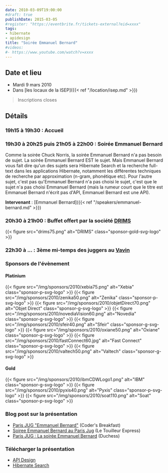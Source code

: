 ```yaml
---
date: 2010-03-09T19:00:00
#draft: true
publishDate: 2015-03-05
#register: "https://eventbrite.fr/tickets-external?eid=xxxx"
tags:
- hibernate
- apidesign
title: "Soirée Emmanuel Bernard"
#videos:
#- https://www.youtube.com/watch?v=xxxx
---
```



## Date et lieu

* Mardi 9 mars 2010
* Dans [les locaux de la ISEP]({{< ref "/location/isep.md" >}})

> Inscriptions closes

## Détails

### 19h15 à 19h30 : Accueil

### 19h30 à 20h25 puis 21h05 à 22h00 : Soirée Emmanuel Bernard

Comme la soirée Chuck Norris, la soirée Emmanuel Bernard n'a pas besoin de sujet. La soirée Emmanuel Bernard EST le sujet. Mais Emmanuel Bernard vous fait dire qu'un des sujets sera Hibernate Search et la recherche full-text dans les applications Hibernate, notamment les différentes techniques de recherche par approximation (n-gram, phonétique etc). Pour l'autre sujet, c'est pas qu'Emmanuel Bernard n'a pas choisi le sujet, c'est que le sujet n'a pas choisi Emmanuel Bernard (mais la rumeur court que le titre est Emmanuel Bernard n'écrit pas d'API, Emmanuel Bernard est une API).

**Intervenant** : [Emmanuel Bernard]({{< ref "/speakers/emmanuel-bernard.md" >}}) 

### 20h30 à 21h00 : Buffet offert par la société [DRIMS](http://www.drims.fr/)

{{< figure src="drims75.png" alt="DRIMS" class="sponsor-gold-svg-logo" >}}

### 22h30 à  ... : 3ème mi-temps des juggers au [Vavin](https://www.google.com/maps/dir//48.84398,2.330533/@48.8439685,2.2603067,12z)

### Sponsors de l'évènement

#### Platinium

{{< figure src="/img/sponsors/2010/xebia75.png" alt="Xebia" class="sponsor-p-svg-logo" >}}
{{< figure src="/img/sponsors/2010/zenika50.png" alt="Zenika" class="sponsor-p-svg-logo" >}}
{{< figure src="/img/sponsors/2010/objetDirect70.png" alt="Objet Direct" class="sponsor-g-svg-logo" >}}
{{< figure src="/img/sponsors/2010/novediaVision60.png" alt="Novedia" class="sponsor-g-svg-logo" >}}
{{< figure src="/img/sponsors/2010/sfeir40.png" alt="Sfeir" class="sponsor-g-svg-logo" >}}
{{< figure src="/img/sponsors/2010/oxiane50.png" alt="Oxiane" class="sponsor-g-svg-logo" >}}
{{< figure src="/img/sponsors/2010/fastConnect60.jpg" alt="Fast Connect" class="sponsor-g-svg-logo" >}}
{{< figure src="/img/sponsors/2010/valtech50.png" alt="Valtech" class="sponsor-g-svg-logo" >}}

#### Gold

{{< figure src="/img/sponsors/2010/ibmCDWLogo1.png" alt="IBM" class="sponsor-g-svg-logo" >}}
{{< figure src="/img/sponsors/2010/pyxis40.png" alt="Pyxis" class="sponsor-p-svg-logo" >}}
{{< figure src="/img/sponsors/2010/soat110.png" alt="Soat" class="sponsor-p-svg-logo" >}}


### Blog post sur la présentation

* [Paris JUG "Emmanuel Bernard"](http://thecodersbreakfast.net/index.php?post/2010/03/06/Paris-JUG-Emmanuel-Bernard) (Coder's Breakfast)
* [Soiree Emmanuel Bernard au Paris Jug](http://www.touilleur-express.fr/2010/03/10/soiree-emmanuel-bernard-au-paris-jug/) (Le Touilleur Express)
* [Paris JUG : La soirée Emmanuel Bernard](https://www.duchess-france.fr/les-conferences/2010/03/15/paris-jug-la-soiree-emmanuel-bernard.html) (Duchess)


### Télécharger la présentation

* [API Design](APIDesign.pdf)
* [Hibernate Search](HibernateSearch.pdf)
